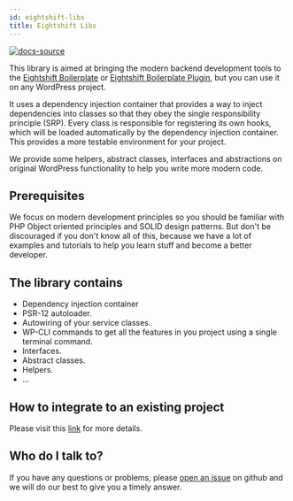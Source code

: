 ```yaml
---
id: eightshift-libs
title: Eightshift Libs
---
```


[![docs-source](https://img.shields.io/badge/source-eigthshift--libs-blue?style=for-the-badge&logo=php&labelColor=2a2a2a)](https://github.com/infinum/eightshift-libs)

This library is aimed at bringing the modern backend development tools to the [Eightshift Boilerplate](https://github.com/infinum/eightshift-boilerplate) or [Eightshift Boilerplate Plugin](https://github.com/infinum/eightshift-boilerplate-plugin), but you can use it on any WordPress project.

It uses a dependency injection container that provides a way to inject dependencies into classes so that they obey the single responsibility principle (SRP). Every class is responsible for registering its own hooks, which will be loaded automatically by the dependency injection container. This provides a more testable environment for your project.

We provide some helpers, abstract classes, interfaces and abstractions on original WordPress functionality to help you write more modern code.

## Prerequisites

We focus on modern development principles so you should be familiar with PHP Object oriented principles and SOLID design patterns. But don't be discouraged if you don't know all of this, because we have a lot of examples and tutorials to help you learn stuff and become a better developer.

## The library contains
- Dependency injection container
- PSR-12 autoloader.
- Autowiring of your service classes.
- WP-CLI commands to get all the features in you project using a single terminal command.
- Interfaces.
- Abstract classes.
- Helpers.
- ...

## How to integrate to an existing project

Please visit this [link](advanced/installation-boilerplate-custom) for more details.

## Who do I talk to?

If you have any questions or problems, please [open an issue](https://github.com/infinum/eightshift-libs/issues) on github and we will do our best to give you a timely answer.
